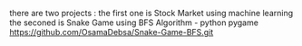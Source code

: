 there are two projects :
the first one is Stock Market using machine learning
the seconed is Snake Game using BFS Algorithm - python pygame
https://github.com/OsamaDebsa/Snake-Game-BFS.git
